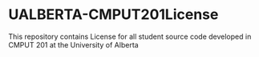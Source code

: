 # UALBERTA-CMPUT201License

This repository contains License for all student source code developed in CMPUT 201 at the University of Alberta
